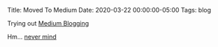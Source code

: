Title: Moved To Medium
Date: 2020-03-22 00:00:00-05:00
Tags: blog



Trying out [Medium Blogging](https://medium.com/@zemiandeng)

Hm... [never mind](2020-08-01-move-back-to-github.md)

